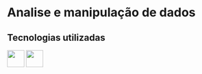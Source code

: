 # Analise e manipulação de dados
## Tecnologias utilizadas
<img src="https://cdn.jsdelivr.net/gh/devicons/devicon@latest/icons/python/python-plain.svg" width="40" height="40" /> <img src="https://cdn.jsdelivr.net/gh/devicons/devicon@latest/icons/r/r-plain.svg" width="40" height="40" />



